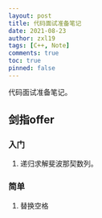 ```yaml
---
layout: post
title: 代码面试准备笔记
date: 2021-08-23
author: zxl19
tags: [C++, Note]
comments: true
toc: true
pinned: false
---
```


代码面试准备笔记。

<!-- more -->

## 剑指offer

### 入门

1. 递归求解斐波那契数列。

### 简单

1. 替换空格
